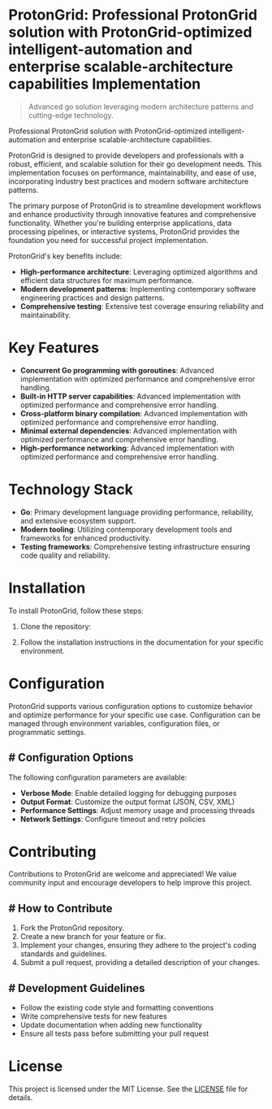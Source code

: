 <!-- fallback_ProtonGrid_20250803171526_66461 -->

# ProtonGrid: Professional ProtonGrid solution with ProtonGrid-optimized intelligent-automation and enterprise scalable-architecture capabilities Implementation
> Advanced go solution leveraging modern architecture patterns and cutting-edge technology.

Professional ProtonGrid solution with ProtonGrid-optimized intelligent-automation and enterprise scalable-architecture capabilities.

ProtonGrid is designed to provide developers and professionals with a robust, efficient, and scalable solution for their go development needs. This implementation focuses on performance, maintainability, and ease of use, incorporating industry best practices and modern software architecture patterns.

The primary purpose of ProtonGrid is to streamline development workflows and enhance productivity through innovative features and comprehensive functionality. Whether you're building enterprise applications, data processing pipelines, or interactive systems, ProtonGrid provides the foundation you need for successful project implementation.

ProtonGrid's key benefits include:

* **High-performance architecture**: Leveraging optimized algorithms and efficient data structures for maximum performance.
* **Modern development patterns**: Implementing contemporary software engineering practices and design patterns.
* **Comprehensive testing**: Extensive test coverage ensuring reliability and maintainability.

# Key Features

* **Concurrent Go programming with goroutines**: Advanced implementation with optimized performance and comprehensive error handling.
* **Built-in HTTP server capabilities**: Advanced implementation with optimized performance and comprehensive error handling.
* **Cross-platform binary compilation**: Advanced implementation with optimized performance and comprehensive error handling.
* **Minimal external dependencies**: Advanced implementation with optimized performance and comprehensive error handling.
* **High-performance networking**: Advanced implementation with optimized performance and comprehensive error handling.

# Technology Stack

* **Go**: Primary development language providing performance, reliability, and extensive ecosystem support.
* **Modern tooling**: Utilizing contemporary development tools and frameworks for enhanced productivity.
* **Testing frameworks**: Comprehensive testing infrastructure ensuring code quality and reliability.

# Installation

To install ProtonGrid, follow these steps:

1. Clone the repository:


2. Follow the installation instructions in the documentation for your specific environment.

# Configuration

ProtonGrid supports various configuration options to customize behavior and optimize performance for your specific use case. Configuration can be managed through environment variables, configuration files, or programmatic settings.

## # Configuration Options

The following configuration parameters are available:

* **Verbose Mode**: Enable detailed logging for debugging purposes
* **Output Format**: Customize the output format (JSON, CSV, XML)
* **Performance Settings**: Adjust memory usage and processing threads
* **Network Settings**: Configure timeout and retry policies

# Contributing

Contributions to ProtonGrid are welcome and appreciated! We value community input and encourage developers to help improve this project.

## # How to Contribute

1. Fork the ProtonGrid repository.
2. Create a new branch for your feature or fix.
3. Implement your changes, ensuring they adhere to the project's coding standards and guidelines.
4. Submit a pull request, providing a detailed description of your changes.

## # Development Guidelines

* Follow the existing code style and formatting conventions
* Write comprehensive tests for new features
* Update documentation when adding new functionality
* Ensure all tests pass before submitting your pull request

# License

This project is licensed under the MIT License. See the [LICENSE](https://github.com/AbdullahRashid133/ProtonGrid/blob/main/LICENSE) file for details.
